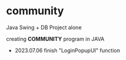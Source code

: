 # community
Java Swing + DB Project alone


creating **COMMUNITY** program in JAVA

- 2023.07.06
finish "LoginPopupUI" function
